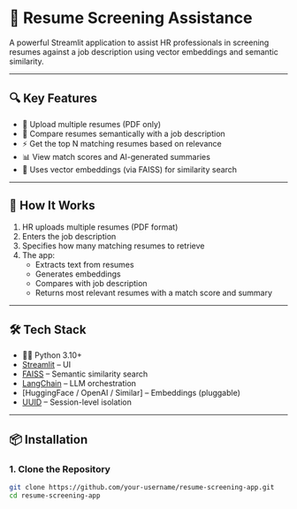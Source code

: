 # 🤖 Resume Screening Assistance

A powerful Streamlit application to assist HR professionals in screening resumes against a job description using vector embeddings and semantic similarity.

---

## 🔍 Key Features

- 📄 Upload multiple resumes (PDF only)
- 🧠 Compare resumes semantically with a job description
- ⚡ Get the top N matching resumes based on relevance
- 📊 View match scores and AI-generated summaries
- 🧬 Uses vector embeddings (via FAISS) for similarity search

---

## 🚀 How It Works

1. HR uploads multiple resumes (PDF format)
2. Enters the job description
3. Specifies how many matching resumes to retrieve
4. The app:
   - Extracts text from resumes
   - Generates embeddings
   - Compares with job description
   - Returns most relevant resumes with a match score and summary

---

## 🛠️ Tech Stack

- 🧑‍💻 Python 3.10+
- [Streamlit](https://streamlit.io/) – UI
- [FAISS](https://github.com/facebookresearch/faiss) – Semantic similarity search
- [LangChain](https://www.langchain.com/) – LLM orchestration
- [HuggingFace / OpenAI / Similar] – Embeddings (pluggable)
- [UUID](https://docs.python.org/3/library/uuid.html) – Session-level isolation

---

## 📦 Installation

### 1. Clone the Repository

```bash
git clone https://github.com/your-username/resume-screening-app.git
cd resume-screening-app
```
